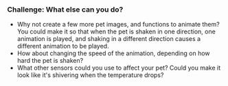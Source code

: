 ### Challenge: What else can you do?

- Why not create a few more pet images, and functions to animate them? You could make it so that when the pet is shaken in one direction, one animation is played, and shaking in a different direction causes a different animation to be played.
- How about changing the speed of the animation, depending on how hard the pet is shaken?
- What other sensors could you use to affect your pet? Could you make it look like it's shivering when the temperature drops?


